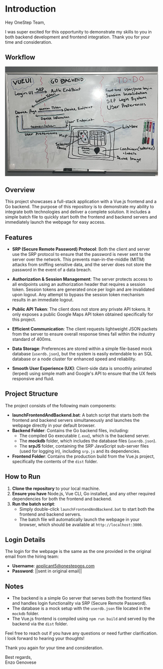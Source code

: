 # Introduction

Hey OneStep Team,

I was super excited for this opportunity to demonstrate my skills to you in both backend development and frontend integration. Thank you for your time and consideration.

## Workflow

![Project Workflow Plans](img/Project%20Workflow%20Plans.png)

## Overview

This project showcases a full-stack application with a Vue.js frontend and a Go backend. The purpose of this repository is to demonstrate my ability to integrate both technologies and deliver a complete solution. It includes a simple batch file to quickly start both the frontend and backend servers and immediately launch the webpage for easy access.

## Features

- **SRP (Secure Remote Password) Protocol**: Both the client and server use the SRP protocol to ensure that the password is never sent to the server over the network. This prevents man-in-the-middle (MITM) attacks from sniffing sensitive data, and the server does not store the password in the event of a data breach.
  
- **Authorization & Session Management**: The server protects access to all endpoints using an authorization header that requires a session token. Session tokens are generated once per login and are invalidated upon logout. Any attempt to bypass the session token mechanism results in an immediate logout.

- **Public API Token**: The client does not store any private API tokens. It only exposes a public Google Maps API token obtained specifically for this project.

- **Efficient Communication**: The client requests lightweight JSON packets from the server to ensure overall response times fall within the industry standard of 400ms.

- **Data Storage**: Preferences are stored within a simple file-based mock database (`userdb.json`), but the system is easily extendable to an SQL database or a node cluster for enhanced speed and reliability.

- **Smooth User Experience (UX)**: Client-side data is smoothly animated (lerped) using simple math and Google's API to ensure that the UX feels responsive and fluid.

## Project Structure

The project consists of the following main components:

- **launchFrontendAndBackend.bat**: A batch script that starts both the frontend and backend servers simultaneously and launches the webpage directly in your default browser.
- **Backend Folder**: Contains the Go backend files, including:
  - The compiled Go executable (`.exe`), which is the backend server.
  - The **mockdb** folder, which includes the database files (`userdb.json`).
  - The **srpJS** folder, containing the SRP JavaScript sub-server files (used for logging in), including `srp.js` and its dependencies.
- **Frontend Folder**: Contains the production build from the Vue.js project, specifically the contents of the `dist` folder.

## How to Run

1. **Clone the repository** to your local machine.
2. **Ensure you have** Node.js, Vue CLI, Go installed, and any other required dependencies for both the frontend and backend.
3. **Run the batch script**:
   - Simply double-click `launchFrontendAndBackend.bat` to start both the frontend and backend servers.
   - The batch file will automatically launch the webpage in your browser, which should be available at `http://localhost:3000`.

## Login Details

The login for the webpage is the same as the one provided in the original email from the hiring team:

- **Username**: applicant5@onestepgps.com
- **Password**: ||sent in original email||

## Notes

- The backend is a simple Go server that serves both the frontend files and handles login functionality via SRP (Secure Remote Password).
- The database is a mock setup with the `userdb.json` file located in the `mockdb` folder.
- The Vue.js frontend is compiled using `npm run build` and served by the backend via the `dist` folder.

Feel free to reach out if you have any questions or need further clarification. I look forward to hearing your thoughts!

Thank you again for your time and consideration.

Best regards,  
Enzo Genovese
